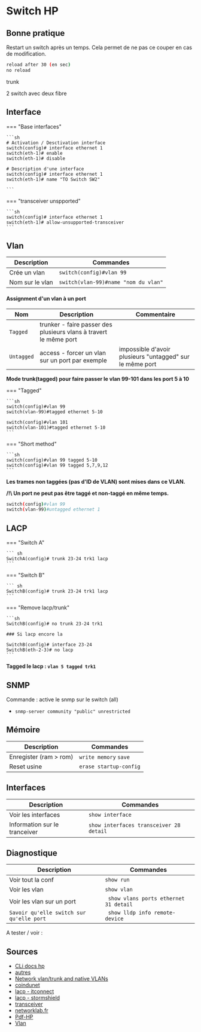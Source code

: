 # Switch HP

## Bonne pratique 

Restart un switch après un temps. Cela permet de ne pas ce couper en cas de modification.

```sh
reload after 30 (en sec)
no reload
```


trunk

2 switch avec deux fibre

## Interface 

=== "Base interfaces"

    ```sh
    # Activation / Desctivation interface
    switch(config)# interface ethernet 1
    switch(eth-1)# enable
    switch(eth-1)# disable

    # Description d'une interface
    switch(config)# interface ethernet 1
    switch(eth-1)# name "TO Switch SW2"

    ```

=== "transceiver unspported"

    ```sh
    switch(config)# interface ethernet 1
    switch(eth-1)# allow-unsupported-transceiver
    ```





## Vlan

| Description     | Commandes                            |
| --------------- | ------------------------------------ |
| Crée un vlan    | `switch(config)#vlan 99`             |
| Nom sur le vlan | `switch(vlan-99)#name "nom du vlan"` |

#### Assignment d'un vlan à un port

| Nom        | Description                              | Commentaire                           |
| ---------- | ----------------------------------------------------------------- | ------------------------- |
| `Tagged`   | trunker - faire passer des plusieurs vlans à travert le même port | |
| `Untagged` | access - forcer un vlan sur un port par exemple | impossible d'avoir plusieurs "untagged" sur le même port |


**Mode trunk(tagged) pour faire passer le vlan 99-101 dans les port 5 à 10**

=== "Tagged"

    ```sh
    switch(config)#vlan 99
    switch(vlan-99)#tagged ethernet 5-10

    switch(config)#vlan 101
    switch(vlan-101)#tagged ethernet 5-10
    ```

=== "Short method"

    ```sh
    switch(config)#vlan 99 tagged 5-10
    switch(config)#vlan 99 tagged 5,7,9,12
    ```

**Les trames non taggées (pas d'ID de VLAN) sont mises dans ce VLAN.**

**/!\ Un port ne peut pas être taggé et non-taggé en même temps.**

```sh
switch(config)#vlan 99
switch(vlan-99)#untagged ethernet 1
```

## LACP

=== "Switch A"

    ``` sh
    SwitchA(config)# trunk 23-24 trk1 lacp
    ```

=== "Switch B"

    ``` sh
    SwitchB(config)# trunk 23-24 trk1 lacp
    ```

=== "Remove lacp/trunk"

    ```sh
    SwitchB(config)# no trunk 23-24 trk1

    ### Si lacp encore la
    
    SwitchB(config)# interface 23-24
    SwitchB(eth-2-3)# no lacp
    ```

**Tagged le lacp : `vlan 5 tagged trk1`**


## SNMP

Commande : active le snmp sur le switch (all)

- `snmp-server community "public" unrestricted`


## Mémoire 

| Description            | Commandes              |
| ---------------------- | ---------------------- |
| Enregister (ram > rom) | `write memory` `save`         |
| Reset usine            | `erase startup-config` |


## Interfaces

| Description            | Commandes              |
| ---------------------- | ---------------------- |
| Voir les interfaces| `show interface`         |
| Information sur le tranceiver | `show interfaces transceiver 28 detail` |



## Diagnostique

| Description            | Commandes              |
| ---------------------- | ---------------------- |
| Voir tout la conf | `show run`         |
| Voir les vlan           | `show vlan` |
| Voir les vlan sur un port |` show vlans ports ethernet 31 detail` |
| `Savoir qu'elle switch sur qu'elle port` | ` show lldp info remote-device` |

A tester / voir : 

## Sources

- [CLi docs hp](./sources/hpCliDocs.pdf)
- [autres](http://notionsinformatique.free.fr/administration/switchhp.html)
- [Network vlan/trunk and native VLANs](https://networkdirection.net/articles/network-theory/taggeduntaggedandnativevlans/)
- [coindunet](https://www.lecoindunet.com/comprendre-notion-vlan-tagged-untagged-1629#:~:text=Si%20un%20appareil%20peut%20ajouter,et%20rediriger%20correctement%20le%20trafic.)
- [lacp - itconnect](https://www.it-connect.fr/mise-en-place-du-protocole-lacp-sur-hp-procurve/#:~:text=Pr%C3%A9sentation,et%20de%20r%C3%A9partition%20de%20charge.)
- [lacp - stormshield](https://documentation.stormshield.eu/SNS/v3/fr/Content/LACP_link_aggregation/Configuring_the_switch.htm)
- [transceiver](https://techhub.hpe.com/eginfolib/networking/docs/switches/WB/15-18/5998-8162_wb_2920_mcg/content/ch11s05.html)
- [networklab.fr](https://www.networklab.fr/guide-de-configuration-hp-procurve-switch/)
- [Pdf-HP](./sources/hp-procurve.pdf)
- [Vlan](https://support.hpe.com/hpesc/public/docDisplay?docId=emr_na-c03182828)






